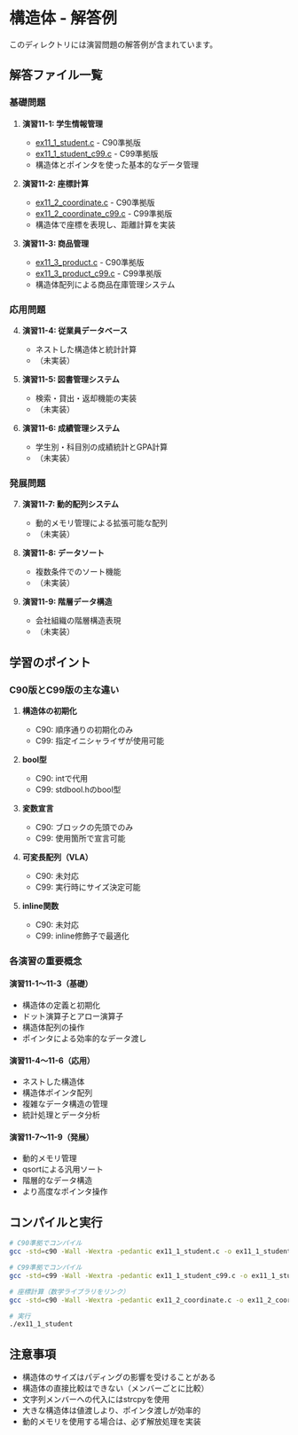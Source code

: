 # 構造体 - 解答例

このディレクトリには演習問題の解答例が含まれています。

## 解答ファイル一覧

### 基礎問題

1. **演習11-1: 学生情報管理**
   - [ex11_1_student.c](ex11_1_student.c) - C90準拠版
   - [ex11_1_student_c99.c](ex11_1_student_c99.c) - C99準拠版
   - 構造体とポインタを使った基本的なデータ管理

2. **演習11-2: 座標計算**
   - [ex11_2_coordinate.c](ex11_2_coordinate.c) - C90準拠版
   - [ex11_2_coordinate_c99.c](ex11_2_coordinate_c99.c) - C99準拠版
   - 構造体で座標を表現し、距離計算を実装

3. **演習11-3: 商品管理**
   - [ex11_3_product.c](ex11_3_product.c) - C90準拠版
   - [ex11_3_product_c99.c](ex11_3_product_c99.c) - C99準拠版
   - 構造体配列による商品在庫管理システム

### 応用問題

4. **演習11-4: 従業員データベース**
   - ネストした構造体と統計計算
   - （未実装）

5. **演習11-5: 図書管理システム**
   - 検索・貸出・返却機能の実装
   - （未実装）

6. **演習11-6: 成績管理システム**
   - 学生別・科目別の成績統計とGPA計算
   - （未実装）

### 発展問題

7. **演習11-7: 動的配列システム**
   - 動的メモリ管理による拡張可能な配列
   - （未実装）

8. **演習11-8: データソート**
   - 複数条件でのソート機能
   - （未実装）

9. **演習11-9: 階層データ構造**
   - 会社組織の階層構造表現
   - （未実装）

## 学習のポイント

### C90版とC99版の主な違い

1. **構造体の初期化**
   - C90: 順序通りの初期化のみ
   - C99: 指定イニシャライザが使用可能

2. **bool型**
   - C90: intで代用
   - C99: stdbool.hのbool型

3. **変数宣言**
   - C90: ブロックの先頭でのみ
   - C99: 使用箇所で宣言可能

4. **可変長配列（VLA）**
   - C90: 未対応
   - C99: 実行時にサイズ決定可能

5. **inline関数**
   - C90: 未対応
   - C99: inline修飾子で最適化

### 各演習の重要概念

#### 演習11-1〜11-3（基礎）
- 構造体の定義と初期化
- ドット演算子とアロー演算子
- 構造体配列の操作
- ポインタによる効率的なデータ渡し

#### 演習11-4〜11-6（応用）
- ネストした構造体
- 構造体ポインタ配列
- 複雑なデータ構造の管理
- 統計処理とデータ分析

#### 演習11-7〜11-9（発展）
- 動的メモリ管理
- qsortによる汎用ソート
- 階層的なデータ構造
- より高度なポインタ操作

## コンパイルと実行

```bash
# C90準拠でコンパイル
gcc -std=c90 -Wall -Wextra -pedantic ex11_1_student.c -o ex11_1_student

# C99準拠でコンパイル
gcc -std=c99 -Wall -Wextra -pedantic ex11_1_student_c99.c -o ex11_1_student_c99

# 座標計算（数学ライブラリをリンク）
gcc -std=c90 -Wall -Wextra -pedantic ex11_2_coordinate.c -o ex11_2_coordinate -lm

# 実行
./ex11_1_student
```

## 注意事項

- 構造体のサイズはパディングの影響を受けることがある
- 構造体の直接比較はできない（メンバーごとに比較）
- 文字列メンバーへの代入にはstrcpyを使用
- 大きな構造体は値渡しより、ポインタ渡しが効率的
- 動的メモリを使用する場合は、必ず解放処理を実装